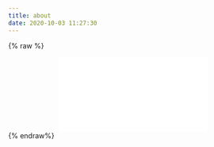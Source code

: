 ```yaml
---
title: about
date: 2020-10-03 11:27:30
---
```

{% raw %}
<div style="text-align: center;">
<iframe src="//player.bilibili.com/player.html?aid=215901212&bvid=BV1Da411n793&cid=772894060&page=1" scrolling="no" border="0" frameborder="no" framespacing="0" allowfullscreen="true"> </iframe>
</div>
{% endraw%}
